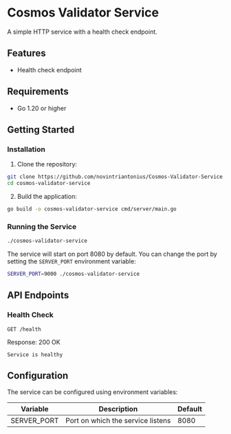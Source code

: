 # Cosmos Validator Service

A simple HTTP service with a health check endpoint.

## Features

- Health check endpoint

## Requirements

- Go 1.20 or higher

## Getting Started

### Installation

1. Clone the repository:
```sh
git clone https://github.com/novintriantonius/Cosmos-Validator-Service.git
cd cosmos-validator-service
```

2. Build the application:
```sh
go build -o cosmos-validator-service cmd/server/main.go
```

### Running the Service

```sh
./cosmos-validator-service
```

The service will start on port 8080 by default. You can change the port by setting the `SERVER_PORT` environment variable:

```sh
SERVER_PORT=9000 ./cosmos-validator-service
```

## API Endpoints

### Health Check

```
GET /health
```

Response: 200 OK
```
Service is healthy
```

## Configuration

The service can be configured using environment variables:

| Variable | Description | Default |
|----------|-------------|---------|
| SERVER_PORT | Port on which the service listens | 8080 | 